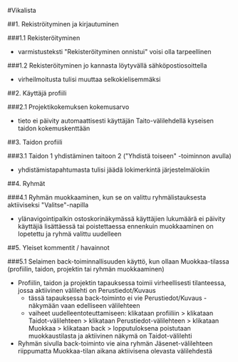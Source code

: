 #Vikalista


##1. Rekiströityminen ja kirjautuminen

###1.1 Rekisteröityminen
- varmistusteksti "Rekisteröityminen onnistui" voisi olla tarpeellinen

###1.2 Rekisteröityminen jo kannasta löytyvällä sähköpostiosoittella
- virheilmoitusta tulisi muuttaa selkokielisemmäksi


##2. Käyttäjä profiili

###2.1 Projektikokemuksen kokemusarvo
- tieto ei päivity automaattisesti käyttäjän Taito-välilehdellä kyseisen taidon kokemuskenttään


##3. Taidon profiili

###3.1 Taidon 1 yhdistäminen taitoon 2 ("Yhdistä toiseen" -toiminnon avulla)
- yhdistämistapahtumasta tulisi jäädä lokimerkintä järjestelmälokiin


##4. Ryhmät

###4.1 Ryhmän muokkaaminen, kun se on valittu ryhmälistauksesta aktiiviseksi "Valitse"-napilla
- ylänavigointipalkin ostoskorinäkymässä käyttäjien lukumäärä ei päivity käyttäjiä lisättäessä tai poistettaessa ennenkuin muokkaaminen on lopetettu ja ryhmä valittu uudelleen


##5. Yleiset kommentit / havainnot

###5.1 Selaimen back-toiminnallisuuden käyttö, kun ollaan Muokkaa-tilassa (profiilin, taidon, projektin tai ryhmän muokkaaminen)
- Profiilin, taidon ja projektin tapauksessa toimii virheellisesti tilanteessa, jossa aktiivinen välilehti on Perustiedot/Kuvaus
  - tässä tapauksessa back-toiminto ei vie Perustiedot/Kuvaus -näkymään vaan edelliseen välilehteen
  - vaiheet uudelleentoteuttamiseen: klikataan profiiliin > klikataan Taidot-välilehteen > klikataan Perustiedot-välilehteen > klikataan Muokkaa > klikataan back > lopputuloksena poistutaan muokkaustilasta ja aktiivinen näkymä on Taidot-välilehti
- Ryhmän sivulla back-toiminto vie aina ryhmän Jäsenet-välilehteen riippumatta Muokkaa-tilan aikana aktiivisena olevasta välilehdestä





